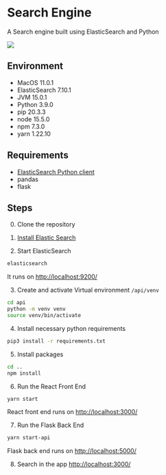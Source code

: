 # Search Engine

A Search engine built using ElasticSearch and Python

![]('app_screenshot.png')

## Environment

* MacOS 11.0.1
* ElasticSearch 7.10.1
* JVM 15.0.1
* Python 3.9.0
* pip 20.3.3
* node 15.5.0
* npm 7.3.0
* yarn 1.22.10

## Requirements

* [ElasticSearch Python client](https://elasticsearch-py.readthedocs.io/en/master)
* pandas
* flask

## Steps

0. Clone the repository

1. [Install Elastic Search](https://www.elastic.co/guide/en/elasticsearch/reference/7.10/brew.html)

2. Start ElasticSearch

  ```sh
  elasticsearch
  ```
  
  It runs on <http://localhost:9200/>

3. Create and activate Virtual environment `/api/venv`
  
  ```sh
  cd api
  python -m venv venv
  source venv/bin/activate
  ```

4. Install necessary python requirements

  ```sh
  pip3 install -r requirements.txt
  ```

5. Install packages

  ```sh
  cd ..
  npm install
  ```

6. Run the React Front End

  ```sh
  yarn start
  ```
  
  React front end runs on <http://localhost:3000/>

7. Run the Flask Back End
  
  ```sh
  yarn start-api
  ```

  Flask back end runs on <http://localhost:5000/>

8. Search in the app <http://localhost:3000/>


